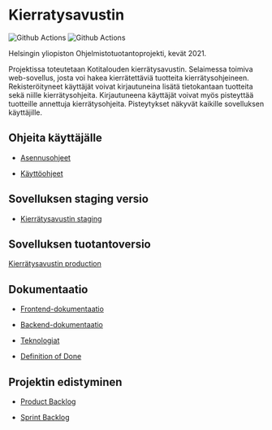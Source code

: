 # Kierratysavustin

![Github Actions](https://github.com/ohtuprojekti-Kierratysavustin/Kierratysavustin/workflows/Pushing%20to%20main/badge.svg)
![Github Actions](https://github.com/ohtuprojekti-Kierratysavustin/Kierratysavustin/workflows/Pushing%20to%20staging/badge.svg)

Helsingin yliopiston Ohjelmistotuotantoprojekti, kevät 2021. 

Projektissa toteutetaan Kotitalouden kierrätysavustin. Selaimessa toimiva web-sovellus, josta voi hakea kierrätettäviä tuotteita kierrätysohjeineen. Rekisteröityneet käyttäjät voivat kirjautuneina lisätä tietokantaan tuotteita sekä niille kierrätysohjeita. Kirjautuneena käyttäjät voivat myös pisteyttää tuotteille annettuja kierrätysohjeita. Pisteytykset näkyvät kaikille sovelluksen käyttäjille. 

## Ohjeita käyttäjälle

- [Asennusohjeet](documents/asennusohje.md)

- [Käyttöohjeet](documents/kayttoohje.md)

## Sovelluksen staging versio

- [Kierrätysavustin staging](https://ohtup-staging.cs.helsinki.fi/kierratysavustin)

## Sovelluksen tuotantoversio

[Kierrätysavustin production](https://kierratysavustin.cs.helsinki.fi)

## Dokumentaatio

- [Frontend-dokumentaatio](documents/Frontend-dokumentaatio.md)

- [Backend-dokumentaatio](documents/Backend-dokumentaatio.md)

- [Teknologiat](documents/teknologiat.md)

- [Definition of Done](documents/definitionOfDone.md) 

## Projektin edistyminen

- [Product Backlog](https://helsinkifi-my.sharepoint.com/:x:/g/personal/nikoniem_ad_helsinki_fi/ERuO8ymmJqBNmf8HWcKgGzMBSdDg_Toyv-BznDmCSS-kbg)

- [Sprint Backlog](https://helsinkifi-my.sharepoint.com/:x:/g/personal/nikoniem_ad_helsinki_fi/ERAkIkV4J0xPrpyMbGz6f5cBf3QTdUrDT29EKru2q1t1LA?e=dhQ87B)
